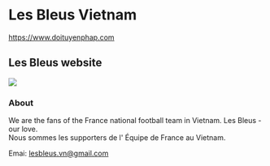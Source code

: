 # Les Bleus Vietnam
https://www.doituyenphap.com
## Les Bleus website

<img src="https://i.imgur.com/jJ9B9fP.png">

### About
We are the fans of the France national football team in Vietnam. Les Bleus - our love. <br>
Nous sommes les supporters de l' Équipe de France au Vietnam.<br>

Emai: lesbleus.vn@gmail.com <br>